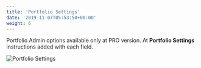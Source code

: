 ```yaml
---
title: 'Portfolio Settings'
date: '2019-11-07T05:53:50+00:00'
weight: 6
---
```


Portfolio Admin options available only at PRO version. At **Portfolio Settings** instructions added with each field.

![Portfolio Settings](../images/Portfolio_Settings.png)